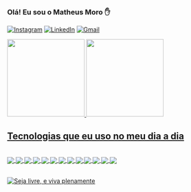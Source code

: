 ### Olá! Eu sou o Matheus Moro ✋

[![Instagram](https://img.shields.io/badge/Instagram-E4405F?style=for-the-badge&logo=instagram&logoColor=white)](https://www.instagram.com/matheus_moro03/)
[![LinkedIn](https://img.shields.io/badge/LinkedIn-0077B5?style=for-the-badge&logo=linkedin&logoColor=white)](https://www.linkedin.com/in/matheus-moro-a3a571203/)
[![Gmail](https://img.shields.io/badge/Gmail-D14836?style=for-the-badge&logo=gmail&logoColor=white)](matheusfigter@gmail.com)

<link rel="stylesheet" href="https://cdn.jsdelivr.net/gh/devicons/devicon@v2.15.1/devicon.min.css">
<div>
  <a href="https://github.com/MatheusMoroRuiz">
  <img height="180em" src="https://github-readme-stats.vercel.app/api?username=MatheusMoroRuiz&show_icons=true&theme=radical">
  <img height="180em" src="https://github-readme-stats.vercel.app/api/top-langs/?username=MatheusMoroRuiz&layout=compact&theme=radical">
</div>
  
## Tecnologias que eu uso no meu dia a dia
  
<div style="display: inline_block"><br> 
   <img align="center" alt"html5" src="https://img.shields.io/badge/HTML5-E34F26?style=for-the-badge&logo=html5&logoColor=white" />
  <img align="center" alt"html5" src="https://img.shields.io/badge/CSS3-1572B6?style=for-the-badge&logo=css3&logoColor=white" />
  <img align="center" alt"html5" src="https://img.shields.io/badge/JavaScript-F7DF1E?style=for-the-badge&logo=javascript&logoColor=black" />
  <img align="center" alt"html5" src="https://img.shields.io/badge/C%23-239120?style=for-the-badge&logo=c-sharp&logoColor=white" />
  <img align="center" alt"html5" src="https://img.shields.io/badge/Node.js-43853D?style=for-the-badge&logo=node.js&logoColor=white" />
  <img align="center" alt"html5" src="https://img.shields.io/badge/Vue.js-35495E?style=for-the-badge&logo=vue.js&logoColor=4FC08D" />
  <img align="center" alt"html5" src="https://img.shields.io/badge/Wordpress-21759B?style=for-the-badge&logo=wordpress&logoColor=white" />
  <img align="center" alt"html5" src="https://img.shields.io/badge/MySQL-00000F?style=for-the-badge&logo=mysql&logoColor=white" />
  <img align="center" alt"html5" src="https://img.shields.io/badge/PostgreSQL-316192?style=for-the-badge&logo=postgresql&logoColor=white" />
  <img align="center" alt"html5" src="https://img.shields.io/badge/.NET-5C2D91?style=for-the-badge&logo=.net&logoColor=white" />
  <img align="center" alt"html5" src="https://img.shields.io/badge/json%20web%20tokens-323330?style=for-the-badge&logo=json-web-tokens&logoColor=pink" />
  <img align="center" alt"html5" src="https://img.shields.io/badge/Visual_Studio_Code-0078D4?style=for-the-badge&logo=visual%20studio%20code&logoColor=white" />
  <img align="center" alt"html5" src="https://img.shields.io/badge/Visual_Studio-5C2D91?style=for-the-badge&logo=visual%20studio&logoColor=white" />
</div>
<br/>

![Seja livre, e viva plenamente](https://user-images.githubusercontent.com/80929677/209724492-819e7a41-e25b-472f-9aa8-06e96879d915.gif)
